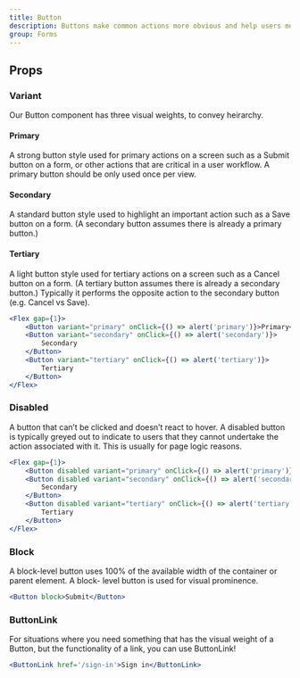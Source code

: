 ```yaml
---
title: Button
description: Buttons make common actions more obvious and help users more easily perform them. Buttons use labels and sometimes icons to communicate the action that will occur when the user touches them.
group: Forms
---
```


## Props
### Variant
Our Button component has three visual weights, to convey heirarchy.
#### Primary
A strong button style used for primary actions on a screen such as a Submit button on a form, or other actions that are critical in a user workflow. A primary button should be only used once per view.

#### Secondary
A standard button style used to highlight an important action such as a Save button on a form. (A secondary button assumes there is already a primary button.)

#### Tertiary
A light button style used for tertiary actions on a screen such as a Cancel button on a form. (A tertiary button assumes there is already a secondary button.) Typically it performs the opposite action to the secondary button (e.g. Cancel vs Save).

```jsx live
<Flex gap={1}>
	<Button variant="primary" onClick={() => alert('primary')}>Primary</Button>
	<Button variant="secondary" onClick={() => alert('secondary')}>
		Secondary
	</Button>
	<Button variant="tertiary" onClick={() => alert('tertiary')}>
		Tertiary
	</Button>
</Flex>
```

### Disabled
A button that can’t be clicked and doesn’t react to hover. A disabled button is typically greyed out to indicate to users that they cannot undertake the action associated with it. This is usually for page logic reasons.

```jsx live
<Flex gap={1}>
	<Button disabled variant="primary" onClick={() => alert('primary')}>Primary</Button>
	<Button disabled variant="secondary" onClick={() => alert('secondary')}>
		Secondary
	</Button>
	<Button disabled variant="tertiary" onClick={() => alert('tertiary')}>
		Tertiary
	</Button>
</Flex>
```
### Block
A block-level button uses 100% of the available width of the container or parent element. A block- level button is used for visual prominence.

```jsx live
<Button block>Submit</Button>
```

### ButtonLink
For situations where you need something that has the visual weight of a Button, but the functionality of a link, you can use ButtonLink!
```jsx live
<ButtonLink href='/sign-in'>Sign in</ButtonLink>
```
